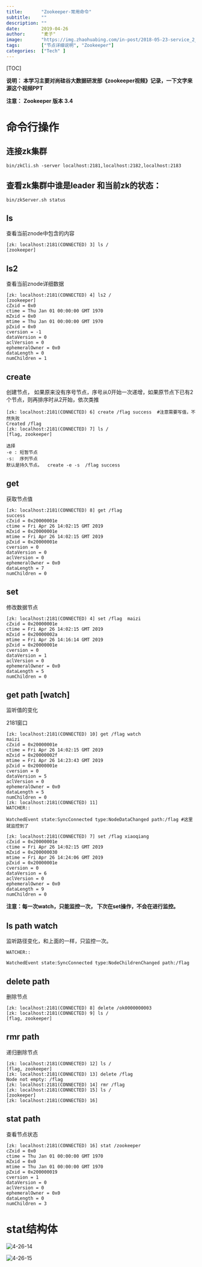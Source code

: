```yaml
---
title:       "Zookeeper-常用命令"
subtitle:    ""
description: ""
date:        2019-04-26
author:      "麦子"
image:       "https://img.zhaohuabing.com/in-post/2018-05-23-service_2_service_auth/background.jpg"
tags:        ["节点详细说明", "Zookeeper"]
categories:  ["Tech" ]
---
```




[TOC]

**说明： 本学习主要对尚硅谷大数据研发部《zookeeper视频》记录，一下文字来源这个视频PPT**

**注意：** **Zookeeper 版本 3.4**

# 命令行操作



## 连接zk集群

```shell
bin/zkCli.sh -server localhost:2181,localhost:2182,localhost:2183
```



## 查看zk集群中谁是leader 和当前zk的状态：

```shell
bin/zkServer.sh status
```



##  ls 

查看当前znode中包含的内容

```shell
[zk: localhost:2181(CONNECTED) 3] ls /
[zookeeper]
```



## ls2

查看当前znode详细数据

```shell
[zk: localhost:2181(CONNECTED) 4] ls2 /
[zookeeper]
cZxid = 0x0
ctime = Thu Jan 01 00:00:00 GMT 1970
mZxid = 0x0
mtime = Thu Jan 01 00:00:00 GMT 1970
pZxid = 0x0
cversion = -1
dataVersion = 0
aclVersion = 0
ephemeralOwner = 0x0
dataLength = 0
numChildren = 1
```



## create

创建节点， 如果原来没有序号节点，序号从0开始一次递增，如果原节点下已有2个节点，则再排序时从2开始，依次类推

```shell
[zk: localhost:2181(CONNECTED) 6] create /flag success  #注意需要写值，不然失败
Created /flag
[zk: localhost:2181(CONNECTED) 7] ls /
[flag, zookeeper]

选择
-e : 短暂节点
-s:  序列节点
默认是持久节点。  create -e -s  /flag success
```



## get

获取节点值

```shell
[zk: localhost:2181(CONNECTED) 8] get /flag
success
cZxid = 0x20000001e
ctime = Fri Apr 26 14:02:15 GMT 2019
mZxid = 0x20000001e
mtime = Fri Apr 26 14:02:15 GMT 2019
pZxid = 0x20000001e
cversion = 0
dataVersion = 0
aclVersion = 0
ephemeralOwner = 0x0
dataLength = 7
numChildren = 0
```



## set

修改数据节点

```shell
[zk: localhost:2181(CONNECTED) 4] set /flag  maizi
cZxid = 0x20000001e
ctime = Fri Apr 26 14:02:15 GMT 2019
mZxid = 0x20000002a
mtime = Fri Apr 26 14:16:14 GMT 2019
pZxid = 0x20000001e
cversion = 0
dataVersion = 1
aclVersion = 0
ephemeralOwner = 0x0
dataLength = 5
numChildren = 0
```



## get path [watch]

监听值的变化

2181窗口

```shell
[zk: localhost:2181(CONNECTED) 10] get /flag watch
maizi
cZxid = 0x20000001e
ctime = Fri Apr 26 14:02:15 GMT 2019
mZxid = 0x20000002f
mtime = Fri Apr 26 14:23:43 GMT 2019
pZxid = 0x20000001e
cversion = 0
dataVersion = 5
aclVersion = 0
ephemeralOwner = 0x0
dataLength = 5
numChildren = 0
[zk: localhost:2181(CONNECTED) 11]
WATCHER::

WatchedEvent state:SyncConnected type:NodeDataChanged path:/flag #这里就监控到了
```

```shell
[zk: localhost:2181(CONNECTED) 7] set /flag xiaoqiang
cZxid = 0x20000001e
ctime = Fri Apr 26 14:02:15 GMT 2019
mZxid = 0x200000030
mtime = Fri Apr 26 14:24:06 GMT 2019
pZxid = 0x20000001e
cversion = 0
dataVersion = 6
aclVersion = 0
ephemeralOwner = 0x0
dataLength = 9
numChildren = 0
```

**注意：每一次watch，只能监控一次， 下次在set操作，不会在进行监控。**



## ls path watch 

监听路径变化，和上面的一样，只监控一次。 

```shell
WATCHER::

WatchedEvent state:SyncConnected type:NodeChildrenChanged path:/flag
```



## delete path

删除节点

```shell
[zk: localhost:2181(CONNECTED) 8] delete /ok0000000003
[zk: localhost:2181(CONNECTED) 9] ls /
[flag, zookeeper]
```



## rmr  path 

递归删除节点

```shell
[zk: localhost:2181(CONNECTED) 12] ls /
[flag, zookeeper]
[zk: localhost:2181(CONNECTED) 13] delete /flag
Node not empty: /flag
[zk: localhost:2181(CONNECTED) 14] rmr /flag
[zk: localhost:2181(CONNECTED) 15] ls /
[zookeeper]
[zk: localhost:2181(CONNECTED) 16]
```



## stat path 

查看节点状态 

```shell
[zk: localhost:2181(CONNECTED) 16] stat /zookeeper
cZxid = 0x0
ctime = Thu Jan 01 00:00:00 GMT 1970
mZxid = 0x0
mtime = Thu Jan 01 00:00:00 GMT 1970
pZxid = 0x200000019
cversion = 1
dataVersion = 0
aclVersion = 0
ephemeralOwner = 0x0
dataLength = 0
numChildren = 3
```



# stat结构体

![4-26-14](/img/4-26-14.png)

![4-26-15](/img/4-26-15.png)